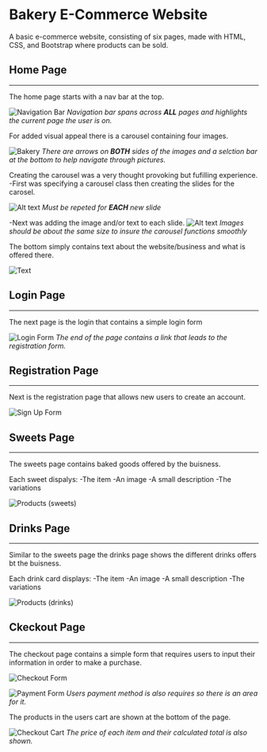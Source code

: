 # Bakery E-Commerce Website

A basic e-commerce website, consisting of six pages, made with HTML, CSS, and Bootstrap where products can be sold.

## Home Page

---

The home page starts with a nav bar at the top.

![Navigation Bar](images/capture.JPG)
_Navigation bar spans across **ALL** pages and highlights the current page the user is on._

For added visual appeal there is a carousel containing four images.

![Bakery](images/carousel-1.JPG)
_There are arrows on **BOTH** sides of the images and a selction bar at the bottom to help navigate through pictures._

Creating the carousel was a very thought provoking but fufilling experience.
-First was specifying a carousel class then creating the slides for the carosel.

![Alt text](images/carouselbutton.JPG)
_Must be repeted for **EACH** new slide_

-Next was adding the image and/or text to each slide.
![Alt text](images/carouselimageJPG.JPG)
_Images should be about the same size to insure the carousel functions smoothly_

The bottom simply contains text about the website/business and what is offered there.

![Text](images/home.JPG)

## Login Page

---

The next page is the login that contains a simple login form

![Login Form](images/login.JPG)
_The end of the page contains a link that leads to the registration form._

## Registration Page

---

Next is the registration page that allows new users to create an account.

![Sign Up Form](images/registration.JPG)

## Sweets Page

---

The sweets page contains baked goods offered by the buisness.

Each sweet dispalys:
-The item
-An image
-A small description
-The variations

![Products (sweets)](images/sweets.JPG)

## Drinks Page

---

Similar to the sweets page the drinks page shows the different drinks offers bt the buisness.

Each drink card displays:
-The item
-An image
-A small description
-The variations

![Products (drinks)](images/drinks.JPG)

## Ckeckout Page

---

The checkout page contains a simple form that requires users to input their information in order to make a purchase.

![Checkout Form](images/checkout-1.JPG)

![Payment Form](images/checkout-2.JPG)
_Users payment method is also requires so there is an area for it._

The products in the users cart are shown at the bottom of the page.

![Checkout Cart](images/cart.JPG)
_The price of each item and their calculated total is also shown._
